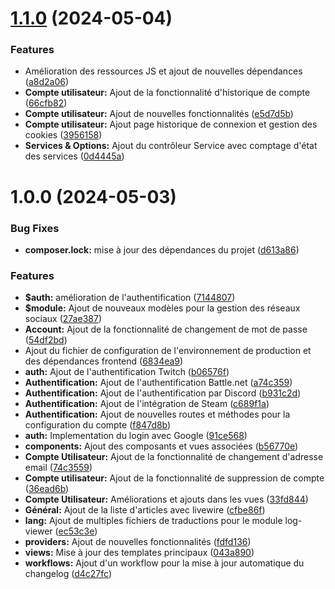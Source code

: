 # [1.1.0](https://github.com/vortechstudio/account_v2/compare/v1.0.0...v1.1.0) (2024-05-04)


### Features

* Amélioration des ressources JS et ajout de nouvelles dépendances ([a8d2a06](https://github.com/vortechstudio/account_v2/commit/a8d2a06ba9ce8089807ae88e2c69c3838e5fb7d6))
* **Compte utilisateur:** Ajout de la fonctionnalité d'historique de compte ([66cfb82](https://github.com/vortechstudio/account_v2/commit/66cfb82aa93402cf52af7af56fd11d93f64d05f8))
* **Compte utilisateur:** Ajout de nouvelles fonctionnalités ([e5d7d5b](https://github.com/vortechstudio/account_v2/commit/e5d7d5b49268a4da4406d1fd3dfddf5231a30730))
* **Compte utilisateur:** Ajout page historique de connexion et gestion des cookies ([3956158](https://github.com/vortechstudio/account_v2/commit/3956158e01b6c0b57d1e582ad5bbc8cb6905e762))
* **Services & Options:** Ajout du contrôleur Service avec comptage d'état des services ([0d4445a](https://github.com/vortechstudio/account_v2/commit/0d4445a5e531247bd4db8bbccac82cee1c800bd0))

# 1.0.0 (2024-05-03)


### Bug Fixes

* **composer.lock:** mise à jour des dépendances du projet ([d613a86](https://github.com/vortechstudio/account_v2/commit/d613a8692fb664e56a5ffbe58220214872ae9d24))


### Features

* **$auth:** amélioration de l'authentification ([7144807](https://github.com/vortechstudio/account_v2/commit/71448072b0b9904282bbcf72fe67f0b7fb387c37))
* **$module:** Ajout de nouveaux modèles pour la gestion des réseaux sociaux ([27ae387](https://github.com/vortechstudio/account_v2/commit/27ae387b75c29401a3493f0c24fff9ad3ca99c12))
* **Account:** Ajout de la fonctionnalité de changement de mot de passe ([54df2bd](https://github.com/vortechstudio/account_v2/commit/54df2bd970102d9f9025fa83cde8f8935c16adc6))
* Ajout du fichier de configuration de l'environnement de production et des dépendances frontend ([6834ea9](https://github.com/vortechstudio/account_v2/commit/6834ea92b5723e013d7621a4dd8e154ec442a887))
* **auth:** Ajout de l'authentification Twitch ([b06576f](https://github.com/vortechstudio/account_v2/commit/b06576f5ee4698a0cb75e23c4c90f19d7261ead6))
* **Authentification:** Ajout de l'authentification Battle.net ([a74c359](https://github.com/vortechstudio/account_v2/commit/a74c359643cfb1cb5bb88d957fb401aa65e90dcb))
* **Authentification:** Ajout de l'authentification par Discord ([b931c2d](https://github.com/vortechstudio/account_v2/commit/b931c2db11a431e42176d7a4f54484d11909efd3))
* **Authentification:** Ajout de l'intégration de Steam ([c689f1a](https://github.com/vortechstudio/account_v2/commit/c689f1ade6643992fa9f843ccaa352ecaf802f58))
* **Authentification:** Ajout de nouvelles routes et méthodes pour la configuration du compte ([f847d8b](https://github.com/vortechstudio/account_v2/commit/f847d8b07fc5b3be50488dff2592c9d2ba6f404b))
* **auth:** Implementation du login avec Google ([91ce568](https://github.com/vortechstudio/account_v2/commit/91ce568645f859c8e569bfb1b3fc9b8da75c1a81))
* **components:** Ajout des composants et vues associées ([b56770e](https://github.com/vortechstudio/account_v2/commit/b56770e74920a21004a51c32fc01cf128f9e8b59))
* **Compte Utilisateur:** Ajout de la fonctionnalité de changement d'adresse email ([74c3559](https://github.com/vortechstudio/account_v2/commit/74c3559e266f172687e5b75b20cda0d0db6ead56))
* **Compte utilisateur:** Ajout de la fonctionnalité de suppression de compte ([36ead6b](https://github.com/vortechstudio/account_v2/commit/36ead6b59c8c60233a0dc7ddab70a512473e7a5c))
* **Compte Utilisateur:** Améliorations et ajouts dans les vues ([33fd844](https://github.com/vortechstudio/account_v2/commit/33fd84448ff096a3784dbec9c5e956575a38de98))
* **Général:** Ajout de la liste d'articles avec livewire ([cfbe86f](https://github.com/vortechstudio/account_v2/commit/cfbe86f8ffbe76c1112a7c59693f8d75df8347de))
* **lang:** Ajout de multiples fichiers de traductions pour le module log-viewer ([ec53c3e](https://github.com/vortechstudio/account_v2/commit/ec53c3eef10e3359237b9e3d55405842f39ce366))
* **providers:** Ajout de nouvelles fonctionnalités ([fdfd136](https://github.com/vortechstudio/account_v2/commit/fdfd1361897110ba0bfaea1fb3611f5fad034f5d))
* **views:** Mise à jour des templates principaux ([043a890](https://github.com/vortechstudio/account_v2/commit/043a8903ae4f529e060592fc25402f3f83000cd5))
* **workflows:** Ajout d'un workflow pour la mise à jour automatique du changelog ([d4c27fc](https://github.com/vortechstudio/account_v2/commit/d4c27fc688cb611c49c99e7a74d077b12045828b))
